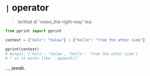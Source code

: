 # `|` operator

> terlihat di 'views_the-right-way' tea.

```python
from pprint import pprint

context = {"halo": "halow"} | {"hello": "from the other side"}

pprint(context)
# Output: {'halo': 'halow', 'hello': 'from the other side'}
# * so it works like `.append()?`
```

..., jawab.
